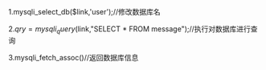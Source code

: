 1.mysqli_select_db($link,'user');//修改数据库名

2.$qry=mysqli_query($link,"SELECT * FROM message");//执行对数据库进行查询

3.mysqli_fetch_assoc()//返回数据库信息



